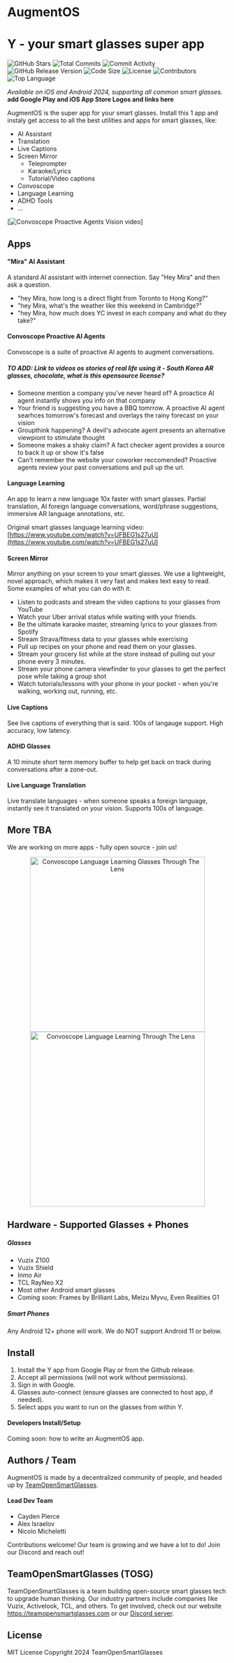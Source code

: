 # AugmentOS 
# Y - your smart glasses super app

![GitHub Stars](https://img.shields.io/github/stars/username/repository-name?style=social)
![Total Commits](https://img.shields.io/github/commit-activity/total/username/repository-name)
![Commit Activity](https://img.shields.io/github/commit-activity/m/username/repository-name)
![GitHub Release Version](https://img.shields.io/github/v/release/username/repository-name)
![Code Size](https://img.shields.io/github/languages/code-size/username/repository-name)
![License](https://img.shields.io/github/license/username/repository-name)
![Contributors](https://img.shields.io/github/contributors/username/repository-name)
![Top Language](https://img.shields.io/github/languages/top/username/repository-name)

*Available on iOS and Android 2024, supporting all common smart glasses.*
**add Google Play and iOS App Store Logos and links here**

AugmentOS is the super app for your smart glasses. Install this 1 app and instaly get access to all the best utilities and apps for smart glasses, like:

- AI Assistant
- Translation
- Live Captions
- Screen Mirror
    - Teleprompter
    - Karaoke/Lyrics
    - Tutorial/Video captions
- Convoscope
- Language Learning
- ADHD Tools
- ...

[![Convoscope Proactive Agents Vision video](./images/convoscope_play_video.jpg)]


## Apps

#### "Mira" AI Assistant

A standard AI assistant with internet connection. Say "Hey Mira" and then ask a question. 

- "hey Mira, how long is a direct flight from Toronto to Hong Kong?"
- "hey Mira, what's the weather like this weekend in Cambridge?"
- "hey Mira, how much does YC invest in each company and what do they take?"

#### Convoscope Proactive AI Agents

Convoscope is a suite of proactive AI agents to augment conversations.

##### TO ADD: Link to videos os stories of real life using it - South Korea AR glasses, chocolate, what is this opensource license?

- Someone mention a company you've never heard of? A proactice AI agent instantly shows you info on that company
- Your friend is suggesting you have a BBQ tomrrow. A proactive AI agent searhces tomorrow's forecast and overlays the rainy forecast on your vision
- Groupthink happening? A devil's advocate agent presents an alternative viewpiont to stimulate thought
- Someone makes a shaky claim? A fact checker agent provides a source to back it up or show it's false
- Can't remember the website your coworker reccomended? Proactive agents review your past conversations and pull up the url.

#### Language Learning

An app to learn a new language 10x faster with smart glasses. Partial translation, AI foreign language conversations, word/phrase suggestions, immersive AR language annotations, etc.

Original smart glasses language learning video: [https://www.youtube.com/watch?v=UFBEG1s27uU](https://www.youtube.com/watch?v=UFBEG1s27uU)

#### Screen Mirror

Mirror anything on your screen to your smart glasses. We use a lightweight, novel approach, which makes it very fast and makes text easy to read. Some examples of what you can do with it:

- Listen to podcasts and stream the video captions to your glasses from YouTube
- Watch your Uber arrival status while waiting with your friends.
- Be the ultimate karaoke master, streaming lyrics to your glasses from Spotify
- Stream Strava/fitness data to your glasses while exercising
- Pull up recipes on your phone and read them on your glasses.
- Stream your grocery list while at the store instead of pulling out your phone every 3 minutes.
- Stream your phone camera viewfinder to your glasses to get the perfect pose while taking a group shot
- Watch tutorials/lessons with your phone in your pocket - when you're walking, working out, running, etc.


#### Live Captions

See live captions of everything that is said. 100s of langauge support. High accuracy, low latency.

#### ADHD Glasses

A 10 minute short term memory buffer to help get back on track during conversations after a zone-out.

#### Live Language Translation

Live translate languages - when someone speaks a foreign language, instantly see it translated on your vision. Supports 100s of language.

## More TBA

We are working on more apps - fully open source - join us!

<p align="center">
  <img src="./images/convoscope_app_ll.jpg" alt="Convoscope Language Learning Glasses Through The Lens" width="400"/>
  <img src="./images/convoscope_throughlens_ll.jpg" alt="Convoscope Language Learning Through The Lens" width="400"/>
</p>


## Hardware - Supported Glasses + Phones

##### Glasses

- Vuzix Z100
- Vuzix Shield
- Inmo Air
- TCL RayNeo X2
- Most other Android smart glasses
- Coming soon: Frames by Brilliant Labs, Meizu Myvu, Even Realities G1

##### Smart Phones

Any Android 12+ phone will work. We do NOT support Android 11 or below.

## Install

1. Install the Y app from Google Play or from the Github release.
2. Accept all permissions (will not work without permissions).
3. Sign in with Google.
4. Glasses auto-connect (ensure glasses are connected to host app, if needed).
5. Select apps you want to run on the glasses from within Y.

#### Developers Install/Setup

Coming soon: how to write an AugmentOS app.

## Authors / Team

AugmentOS is made by a decentralized community of people, and headed up by [TeamOpenSmartGlasses](https://teamopensmartglasses.com).

#### Lead Dev Team

- Cayden Pierce
- Alex Israelov
- Nicolo Micheletti

Contributions welcome! Our team is growing and we have a lot to do! Join our Discord and reach out!

## TeamOpenSmartGlasses (TOSG)

TeamOpenSmartGlasses is a team building open-source smart glasses tech to upgrade human thinking. Our industry partners include companies like Vuzix, Activelook, TCL, and others. To get involved, check out our website https://teamopensmartglasses.com or our [Discord server](https://discord.gg/bAKsjh8CtE).

## License

MIT License Copyright 2024 TeamOpenSmartGlasses
